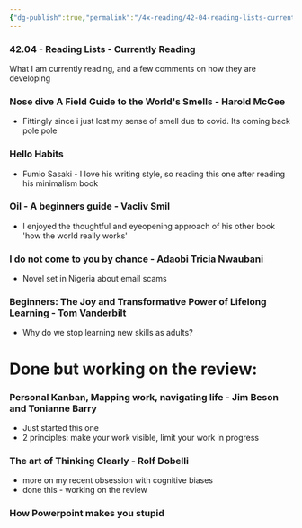 ```yaml
---
{"dg-publish":true,"permalink":"/4x-reading/42-04-reading-lists-currently-reading/","dgHomeLink":true,"dgPassFrontmatter":false,"dgShowBacklinks":true,"dgShowLocalGraph":false,"dgShowInlineTitle":true}
---
```



### 42.04 - Reading Lists - Currently Reading

What I am currently reading, and a few comments on how they are developing


### Nose dive  A Field Guide to the World's Smells - Harold McGee
- Fittingly since i just lost my sense of smell due to covid. Its coming back pole pole

### Hello Habits
 - Fumio Sasaki - I love his writing style, so reading this one after reading his minimalism book

### Oil - A beginners guide - Vacliv Smil
- I enjoyed the thoughtful and eyeopening approach of his other book 'how the world really works'

### I do not come to you by chance - Adaobi Tricia Nwaubani
- Novel set in Nigeria about email scams

### Beginners: The Joy and Transformative Power of Lifelong Learning  - Tom Vanderbilt
- Why do we stop learning new skills as adults?

# Done but working on the review:

### Personal Kanban, Mapping work, navigating life - Jim Beson and Tonianne Barry
- Just started this one
- 2 principles: make your work visible, limit your work in progress

### The art of Thinking Clearly - Rolf Dobelli
- more on my recent obsession with cognitive biases
- done this - working on the review

### How Powerpoint makes you stupid